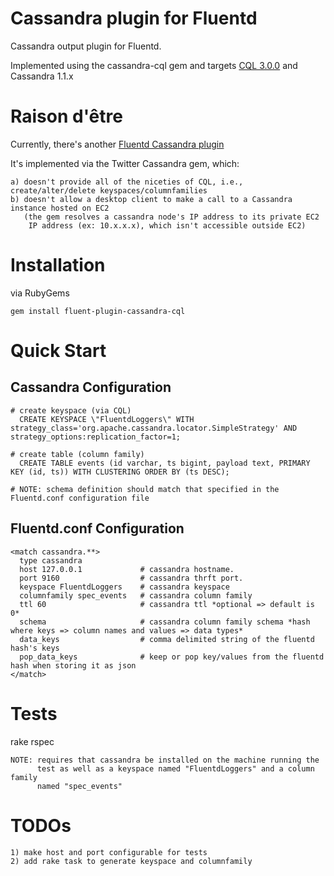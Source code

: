 # Cassandra plugin for Fluentd

Cassandra output plugin for Fluentd.

Implemented using the cassandra-cql gem and targets [CQL 3.0.0](http://www.datastax.com/docs/1.1/references/cql/index)
and Cassandra 1.1.x

# Raison d'être
Currently, there's another [Fluentd Cassandra plugin](https://github.com/tomitakazutaka/fluent-plugin-cassandra)

It's implemented via the Twitter Cassandra gem, which:

    a) doesn't provide all of the niceties of CQL, i.e., create/alter/delete keyspaces/columnfamilies
    b) doesn't allow a desktop client to make a call to a Cassandra instance hosted on EC2
       (the gem resolves a cassandra node's IP address to its private EC2
        IP address (ex: 10.x.x.x), which isn't accessible outside EC2)

# Installation

via RubyGems

    gem install fluent-plugin-cassandra-cql

# Quick Start

## Cassandra Configuration
    # create keyspace (via CQL)
      CREATE KEYSPACE \"FluentdLoggers\" WITH strategy_class='org.apache.cassandra.locator.SimpleStrategy' AND strategy_options:replication_factor=1;

    # create table (column family)
      CREATE TABLE events (id varchar, ts bigint, payload text, PRIMARY KEY (id, ts)) WITH CLUSTERING ORDER BY (ts DESC);

    # NOTE: schema definition should match that specified in the Fluentd.conf configuration file

## Fluentd.conf Configuration
    <match cassandra.**>
      type cassandra
      host 127.0.0.1             # cassandra hostname.
      port 9160                  # cassandra thrft port.
      keyspace FluentdLoggers    # cassandra keyspace
      columnfamily spec_events   # cassandra column family
      ttl 60                     # cassandra ttl *optional => default is 0*
      schema                     # cassandra column family schema *hash where keys => column names and values => data types*
      data_keys                  # comma delimited string of the fluentd hash's keys
      pop_data_keys              # keep or pop key/values from the fluentd hash when storing it as json
    </match>

# Tests

rake rspec

    NOTE: requires that cassandra be installed on the machine running the
          test as well as a keyspace named "FluentdLoggers" and a column family
          named "spec_events"

# TODOs
    1) make host and port configurable for tests
    2) add rake task to generate keyspace and columnfamily

